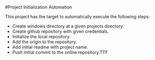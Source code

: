 #Project Initialization Automation

This project has the target to automatically execute the following steps:

* Create windows directory at a given projects directory.
* Create github repository with given credentials.
* Initialize the local repository.
* Add the origin to the repository.
* Add initial readme with project name.
* Push initial commit to the online repository.TTF